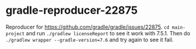 gradle-reproducer-22875
=======================

Reproducer for https://github.com/gradle/gradle/issues/22875. `cd main-project` and run `./gradlew licenseReport` to see it work with 7.5.1. Then do `./gradlew wrapper --gradle-version=7.6` and try again to see it fail.

